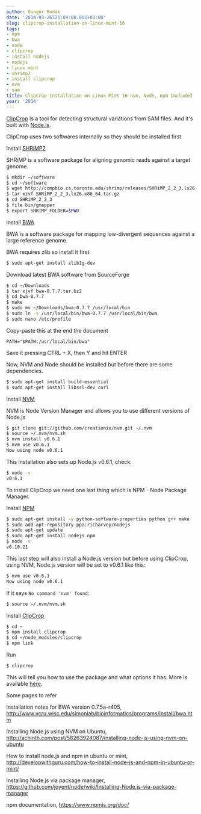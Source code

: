 ```yaml
---
author: Güngör Budak
date: '2014-03-26T21:09:00.001+03:00'
slug: clipcrop-installation-on-linux-mint-16
tags:
- npm
- bwa
- node
- clipcrop
- install nodejs
- nodejs
- linux mint
- shrimp2
- install clipcrop
- nvm
- sam
title: ClipCrop Installation on Linux Mint 16 nvm, Node, npm Included
year: '2014'
---
```


<a href="https://github.com/shinout/clipcrop" target="_blank">ClipCrop</a> is a tool for detecting structural variations from SAM files. And it's built with <a href="http://nodejs.org/">Node.js</a>.

ClipCrop uses two softwares internally so they should be installed first.

Install <a href="http://compbio.cs.toronto.edu/shrimp/" target="_blank">SHRiMP2</a>

SHRiMP is a software package for aligning genomic reads against a target genome.

```bash
$ mkdir ~/software
$ cd ~/software 
$ wget http://compbio.cs.toronto.edu/shrimp/releases/SHRiMP_2_2_3.lx26.x86_64.tar.gz
$ tar xzvf SHRiMP_2_2_3.lx26.x86_64.tar.gz
$ cd SHRiMP_2_2_3
$ file bin/gmapper
$ export SHRIMP_FOLDER=$PWD 
```

Install <a href="http://bio-bwa.sourceforge.net/" target="_blank">BWA</a>

BWA is a software package for mapping low-divergent sequences against a large reference genome.

BWA requires zlib so install it first

```bash
$ sudo apt-get install zlib1g-dev
```

Download latest BWA software from SourceForge

```bash
$ cd ~/Downloads
$ tar xjvf bwa-0.7.7.tar.bz2
$ cd bwa-0.7.7
$ make
$ sudo mv ~/Downloads/bwa-0.7.7 /usr/local/bin
$ sudo ln -s /usr/local/bin/bwa-0.7.7 /usr/local/bin/bwa
$ sudo nano /etc/profile
```

Copy-paste this at the end the document

```
PATH="$PATH:/usr/local/bin/bwa"
```

Save it pressing CTRL + X, then Y and hit ENTER

Now, NVM and Node should be installed but before there are some dependencies.

```bash
$ sudo apt-get install build-essential
$ sudo apt-get install libssl-dev curl
```

Install <a href="https://github.com/creationix/nvm" target="_blank">NVM</a>

NVM is Node Version Manager and allows you to use different versions of Node.js 

```bash
$ git clone git://github.com/creationix/nvm.git ~/.nvm
$ source ~/.nvm/nvm.sh
$ nvm install v0.6.1
$ nvm use v0.6.1
Now using node v0.6.1 
```

This installation also sets up Node.js v0.6.1, check:

```bash
$ node -v
v0.6.1
```

To install ClipCrop we need one last thing which is NPM - Node Package Manager.

Install <a href="https://www.npmjs.org/" target="_blank">NPM</a>

```bash
$ sudo apt-get install -y python-software-properties python g++ make
$ sudo add-apt-repository ppa:richarvey/nodejs
$ sudo apt-get update
$ sudo apt-get install nodejs npm
$ node -v
v0.10.21 
```

This last step will also install a Node.js version but before using ClipCrop, using NVM, Node.js version will be set to v0.6.1 like this:

```bash
$ nvm use v0.6.1
Now using node v0.6.1 
```

If it says `No command 'nvm' found`:

```bash
$ source ~/.nvm/nvm.sh
```

Install <a href="https://github.com/shinout/clipcrop" target="_blank">ClipCrop</a>

```bash
$ cd ~ 
$ npm install clipcrop
$ cd ~/node_modules/clipcrop
$ npm link
```

Run

```bash
$ clipcrop
```

This will tell you how to use the package and what options it has. More is available <a href="https://github.com/shinout/clipcrop" target="_blank">here</a>. 

Some pages to refer

Installation notes for BWA version 0.7.5a-r405, <a href="http://www.vcru.wisc.edu/simonlab/bioinformatics/programs/install/bwa.htm">http://www.vcru.wisc.edu/simonlab/bioinformatics/programs/install/bwa.htm</a>

Installing Node.js using NVM on Ubuntu, <a href="http://achinth.com/post/58263924087/installing-node-js-using-nvm-on-ubuntu" target="_blank">http://achinth.com/post/58263924087/installing-node-js-using-nvm-on-ubuntu </a>

How to install node.js and npm in ubuntu or mint, <a href="http://developwithguru.com/how-to-install-node-js-and-npm-in-ubuntu-or-mint/">http://developwithguru.com/how-to-install-node-js-and-npm-in-ubuntu-or-mint/</a>

Installing Node.js via package manager, <a href="https://github.com/joyent/node/wiki/Installing-Node.js-via-package-manager">https://github.com/joyent/node/wiki/Installing-Node.js-via-package-manager</a>

npm documentation, <a href="https://www.npmjs.org/doc/">https://www.npmjs.org/doc/</a>
